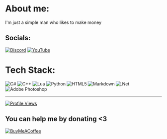 # About me:
I'm just a simple man who likes to make money


## Socials:
[![Discord](https://img.shields.io/badge/Discord-%237289DA.svg?logo=discord&logoColor=white)](https://discord.gg/scjtjHGUca) [![YouTube](https://img.shields.io/badge/YouTube-%23FF0000.svg?logo=YouTube&logoColor=white)](https://youtube.com/@UCinWAbw-go4OSbpuCMsmZSg) 

# Tech Stack:
![C#](https://img.shields.io/badge/c%23-%23239120.svg?style=flat-square&logo=c-sharp&logoColor=white) ![C++](https://img.shields.io/badge/c++-%2300599C.svg?style=flat-square&logo=c%2B%2B&logoColor=white) ![Lua](https://img.shields.io/badge/lua-%232C2D72.svg?style=flat-square&logo=lua&logoColor=white) ![Python](https://img.shields.io/badge/python-3670A0?style=flat-square&logo=python&logoColor=ffdd54) ![HTML5](https://img.shields.io/badge/html5-%23E34F26.svg?style=flat-square&logo=html5&logoColor=white) ![Markdown](https://img.shields.io/badge/markdown-%23000000.svg?style=flat-square&logo=markdown&logoColor=white) ![.Net](https://img.shields.io/badge/.NET-5C2D91?style=flat-square&logo=.net&logoColor=white) ![Adobe Photoshop](https://img.shields.io/badge/adobephotoshop-%2331A8FF.svg?style=flat-square&logo=adobephotoshop&logoColor=white)

---
[![Profile Views](https://visitcount.itsvg.in/api?id=Kap0ne&icon=2&color=4)](https://visitcount.itsvg.in)

  ## You can help me by donating <3
  [![BuyMeACoffee](https://img.shields.io/badge/Buy%20Me%20a%20Coffee-ffdd00?style=for-the-badge&logo=buy-me-a-coffee&logoColor=black)](https://buymeacoffee.com/Kap0ne)
